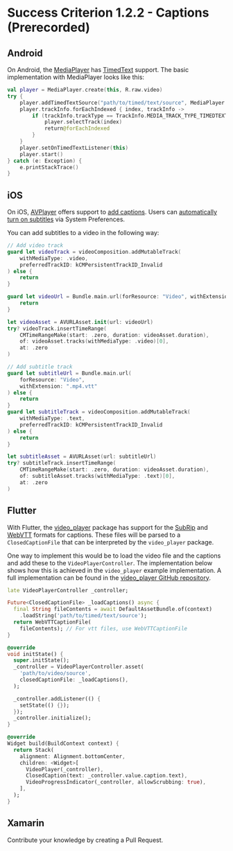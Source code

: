 # Success Criterion 1.2.2 - Captions (Prerecorded)
## Android

On Android, the [MediaPlayer](https://developer.android.com/reference/android/media/MediaPlayer) has [TimedText](https://developer.android.com/reference/android/media/TimedText) support. The basic implementation with MediaPlayer looks like this:

```kotlin
val player = MediaPlayer.create(this, R.raw.video)
try {
    player.addTimedTextSource("path/to/timed/text/source", MediaPlayer.MEDIA_MIMETYPE_TEXT_SUBRIP)
    player.trackInfo.forEachIndexed { index, trackInfo ->
        if (trackInfo.trackType == TrackInfo.MEDIA_TRACK_TYPE_TIMEDTEXT) {
            player.selectTrack(index)
            return@forEachIndexed
        }
    }
    player.setOnTimedTextListener(this)
    player.start()
} catch (e: Exception) {
    e.printStackTrace()
}
```
## iOS

On iOS, [AVPlayer](https://developer.apple.com/documentation/avfoundation/avplayer) offers support to [add captions](https://developer.apple.com/documentation/avfoundation/media_playback_and_selection/adding_subtitles_and_alternative_audio_tracks). Users can [automatically turn on subtitles](https://support.apple.com/nl-nl/guide/iphone/iph3e2e23d1/ios) via System Preferences.

You can add subtitles to a video in the following way:

```swift
// Add video track
guard let videoTrack = videoComposition.addMutableTrack(
    withMediaType: .video, 
    preferredTrackID: kCMPersistentTrackID_Invalid
) else { 
    return 
}

guard let videoUrl = Bundle.main.url(forResource: "Video", withExtension: "mp4") else { 
    return 
}

let videoAsset = AVURLAsset.init(url: videoUrl)
try? videoTrack.insertTimeRange(
    CMTimeRangeMake(start: .zero, duration: videoAsset.duration),
    of: videoAsset.tracks(withMediaType: .video)[0],
    at: .zero
)

// Add subtitle track
guard let subtitleUrl = Bundle.main.url(
    forResource: "Video", 
    withExtension: ".mp4.vtt"
) else { 
    return 
}
guard let subtitleTrack = videoComposition.addMutableTrack(
    withMediaType: .text, 
    preferredTrackID: kCMPersistentTrackID_Invalid
) else { 
    return 
}

let subtitleAsset = AVURLAsset(url: subtitleUrl)
try? subtitleTrack.insertTimeRange(
    CMTimeRangeMake(start: .zero, duration: videoAsset.duration),
    of: subtitleAsset.tracks(withMediaType: .text)[0],
    at: .zero
)
```
## Flutter

With Flutter, the [video_player](https://pub.dev/packages/video_player) package has support for the [SubRip](https://github.com/flutter/plugins/blob/main/packages/video_player/video_player/lib/src/sub_rip.dart) and [WebVTT](https://github.com/flutter/plugins/blob/main/packages/video_player/video_player/lib/src/web_vtt.dart) formats for captions. These files will be parsed to a `ClosedCaptionFile` that can be interpreted by the `video_player` package.

One way to implement this would be to load the video file and the captions and add these to the `VideoPlayerController`. The implementation below shows how this is achieved in the `video_player` example implementation. A full implementation can be found in the [video_player GitHub repository](https://github.com/flutter/plugins/tree/main/packages/video_player/video_player).

```dart
late VideoPlayerController _controller;

Future<ClosedCaptionFile> _loadCaptions() async {
  final String fileContents = await DefaultAssetBundle.of(context)
    .loadString('path/to/timed/text/source');
  return WebVTTCaptionFile(
    fileContents); // For vtt files, use WebVTTCaptionFile
}

@override
void initState() {
  super.initState();
  _controller = VideoPlayerController.asset(
    'path/to/video/source',     
    closedCaptionFile: _loadCaptions(),
  );

  _controller.addListener(() {
    setState(() {});
  });
  _controller.initialize();
}

@override
Widget build(BuildContext context) {
  return Stack(
    alignment: Alignment.bottomCenter,
    children: <Widget>[
      VideoPlayer(_controller),
      ClosedCaption(text: _controller.value.caption.text),
      VideoProgressIndicator(_controller, allowScrubbing: true),
    ],
  );
}
```
## Xamarin

Contribute your knowledge by creating a Pull Request.
